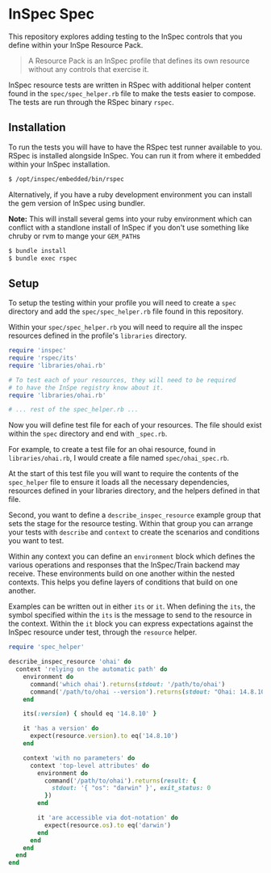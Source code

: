# InSpec Spec

This repository explores adding testing to the InSpec controls
that you define within your InSpe Resource Pack.

> A Resource Pack is an InSpec profile that defines its own
> resource without any controls that exercise it.

InSpec resource tests are written in RSpec with additional
helper content found in the `spec/spec_helper.rb` file to
make the tests easier to compose. The tests are run through
the RSpec binary `rspec`.

## Installation

To run the tests you will have to have the RSpec test runner
available to you. RSpec is installed alongside InSpec. You can
run it from where it embedded within your InSpec installation.

```bash
$ /opt/inspec/embedded/bin/rspec
```

Alternatively, if you have a ruby development environment you can install the
gem version of InSpec using bundler.

**Note:** This will install several gems into your ruby environment which can
conflict with a standlone install of InSpec if you don't use something like
chruby or rvm to mange your `GEM_PATH`s

```bash
$ bundle install
$ bundle exec rspec
```

## Setup

To setup the testing within your profile you will need to create
a `spec` directory and add the `spec/spec_helper.rb` file found
in this repository.

Within your `spec/spec_helper.rb` you will need to require all
the inspec resources defined in the profile's `libraries` directory.

```ruby
require 'inspec'
require 'rspec/its'
require 'libraries/ohai.rb'

# To test each of your resources, they will need to be required
# to have the InSpe registry know about it.
require 'libraries/ohai.rb'

# ... rest of the spec_helper.rb ...
```

Now you will define test file for each of your resources. The file
should exist within the `spec` directory and end with `_spec.rb`.

For example, to create a test file for an ohai resource, found in
`libraries/ohai.rb`, I would create a file named `spec/ohai_spec.rb`.

At the start of this test file you will want to require the contents
of the `spec_helper` file to ensure it loads all the necessary dependencies,
resources defined in your libraries directory, and the helpers defined
in that file.

Second, you want to define a `describe_inspec_resource` example group
that sets the stage for the resource testing. Within that group you can arrange
your tests with `describe` and `context` to create the scenarios and
conditions you want to test.

Within any context you can define an `environment` block
which defines the various operations and responses that the
InSpec/Train backend may receive. These environments build
on one another within the nested contexts. This helps you
define layers of conditions that build on one another.

Examples can be written out in either `its` or `it`. When defining
the `its`, the symbol specified within the `its` is the message
to send to the resource in the context. Within the `it` block
you can express expectations against the InSpec resource under
test, through the `resource` helper.

```ruby
require 'spec_helper'

describe_inspec_resource 'ohai' do
  context 'relying on the automatic path' do
    environment do
      command('which ohai').returns(stdout: '/path/to/ohai')
      command('/path/to/ohai --version').returns(stdout: "Ohai: 14.8.10\n")
    end

    its(:version) { should eq '14.8.10' }

    it 'has a version' do
      expect(resource.version).to eq('14.8.10')
    end

    context 'with no parameters' do
      context 'top-level attributes' do
        environment do
          command('/path/to/ohai').returns(result: {
            stdout: '{ "os": "darwin" }', exit_status: 0
          })
        end

        it 'are accessible via dot-notation' do
          expect(resource.os).to eq('darwin')
        end
      end
    end
  end
end
```
